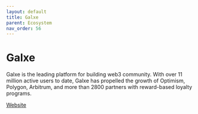 ```yaml
---
layout: default
title: Galxe
parent: Ecosystem
nav_order: 56
---
```

# Galxe

Galxe is the leading platform for building web3 community. With over 11 million active users to date, Galxe has propelled the growth of Optimism, Polygon, Arbitrum, and more than 2800 partners with reward-based loyalty programs.

[Website](https://galxe.com/)